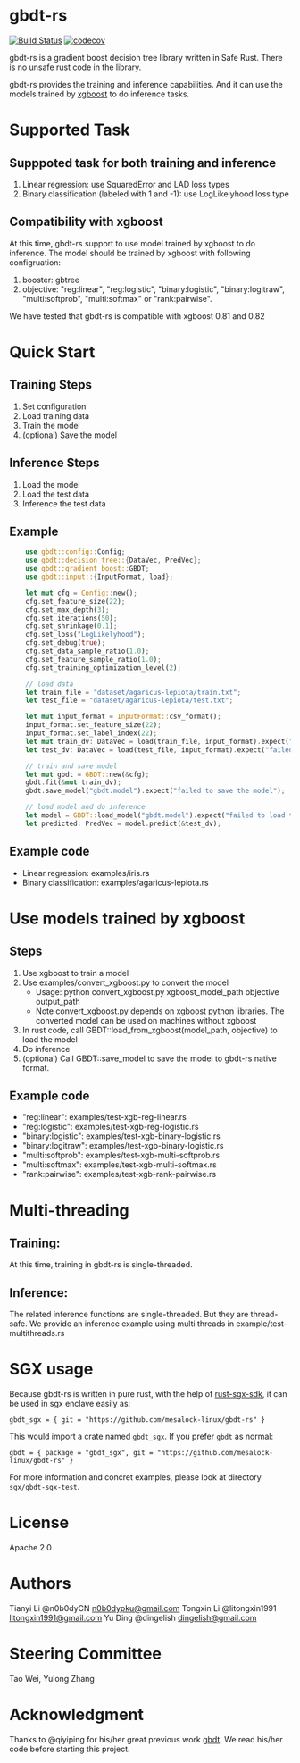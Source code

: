 # gbdt-rs

[![Build Status](https://ci.mesalock-linux.org/api/badges/mesalock-linux/gbdt-rs/status.svg)](https://ci.mesalock-linux.org/mesalock-linux/gbdt-rs)
[![codecov](https://codecov.io/gh/mesalock-linux/gbdt-rs/branch/master/graph/badge.svg)](https://codecov.io/gh/mesalock-linux/gbdt-rs)

gbdt-rs is a gradient boost decision tree library written in Safe Rust. There is no unsafe rust code in the library. 

gbdt-rs provides the training and inference capabilities. And it can use the models trained by [xgboost](https://xgboost.readthedocs.io/en/latest/) to do inference tasks.



# Supported Task
## Supppoted task for both training and inference
1. Linear regression: use SquaredError and LAD loss types 
2. Binary classification (labeled with 1 and -1): use LogLikelyhood loss type
## Compatibility with xgboost 
At this time, gbdt-rs support to use model trained by xgboost to do inference.  The model should be trained by xgboost with following configruation:

1. booster: gbtree
2. objective: "reg:linear", "reg:logistic", "binary:logistic", "binary:logitraw", "multi:softprob", "multi:softmax" or "rank:pairwise".

We have tested that gbdt-rs is compatible with xgboost 0.81 and 0.82

# Quick Start
## Training Steps
1. Set configuration
2. Load training data
3. Train the model
4. (optional) Save the model

## Inference Steps
1. Load the model
2. Load the test data
3. Inference the test data

## Example
``` rust
    use gbdt::config::Config;
    use gbdt::decision_tree::{DataVec, PredVec};
    use gbdt::gradient_boost::GBDT;
    use gbdt::input::{InputFormat, load};

    let mut cfg = Config::new();
    cfg.set_feature_size(22);
    cfg.set_max_depth(3);
    cfg.set_iterations(50);
    cfg.set_shrinkage(0.1);
    cfg.set_loss("LogLikelyhood"); 
    cfg.set_debug(true);
    cfg.set_data_sample_ratio(1.0);
    cfg.set_feature_sample_ratio(1.0);
    cfg.set_training_optimization_level(2);

    // load data
    let train_file = "dataset/agaricus-lepiota/train.txt";
    let test_file = "dataset/agaricus-lepiota/test.txt";

    let mut input_format = InputFormat::csv_format();
    input_format.set_feature_size(22);
    input_format.set_label_index(22);
    let mut train_dv: DataVec = load(train_file, input_format).expect("failed to load training data");
    let test_dv: DataVec = load(test_file, input_format).expect("failed to load test data");

    // train and save model
    let mut gbdt = GBDT::new(&cfg);
    gbdt.fit(&mut train_dv);
    gbdt.save_model("gbdt.model").expect("failed to save the model");

    // load model and do inference
    let model = GBDT::load_model("gbdt.model").expect("failed to load the model");
    let predicted: PredVec = model.predict(&test_dv);
```
## Example code
* Linear regression: examples/iris.rs
*  Binary classification: examples/agaricus-lepiota.rs

# Use models trained by xgboost

## Steps
1. Use xgboost to train a model
2. Use examples/convert_xgboost.py to convert the model
    * Usage: python convert_xgboost.py xgboost_model_path objective output_path
    * Note convert_xgboost.py depends on xgboost python libraries. The converted model can be used on machines without xgboost
3. In rust code, call GBDT::load_from_xgboost(model_path, objective) to load the model
4. Do inference
5. (optional) Call GBDT::save_model to save the model to gbdt-rs native format. 

## Example code
* "reg:linear": examples/test-xgb-reg-linear.rs
* "reg:logistic": examples/test-xgb-reg-logistic.rs
* "binary:logistic": examples/test-xgb-binary-logistic.rs 
* "binary:logitraw": examples/test-xgb-binary-logistic.rs 
* "multi:softprob": examples/test-xgb-multi-softprob.rs
* "multi:softmax": examples/test-xgb-multi-softmax.rs 
* "rank:pairwise": examples/test-xgb-rank-pairwise.rs

# Multi-threading
## Training:
At this time, training in gbdt-rs is single-threaded.
## Inference:
The related inference functions are single-threaded. But they are thread-safe. We provide an inference example using multi threads in example/test-multithreads.rs

# SGX usage
Because gbdt-rs is written in pure rust, with the help of [rust-sgx-sdk](https://github.com/baidu/rust-sgx-sdk), it can be used in sgx enclave easily as:

```
gbdt_sgx = { git = "https://github.com/mesalock-linux/gbdt-rs" }
```

This would import a crate named `gbdt_sgx`. If you prefer `gbdt` as normal:

```
gbdt = { package = "gbdt_sgx", git = "https://github.com/mesalock-linux/gbdt-rs" }
```

For more information and concret examples, please look at directory `sgx/gbdt-sgx-test`.

# License

Apache 2.0

# Authors

Tianyi Li @n0b0dyCN <n0b0dypku@gmail.com>
Tongxin Li @litongxin1991 <litongxin1991@gmail.com>
Yu Ding @dingelish <dingelish@gmail.com>

# Steering Committee
Tao Wei, Yulong Zhang

# Acknowledgment

Thanks to @qiyiping for his/her great previous work [gbdt](https://github.com/qiyiping/gbdt). We read his/her code before starting this project.
